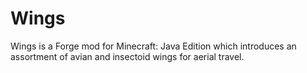 # Wings


Wings is a Forge mod for Minecraft: Java Edition which introduces an assortment of avian and insectoid wings for aerial travel.
